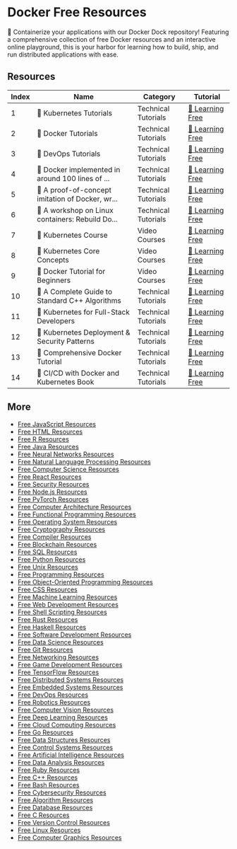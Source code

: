 # Docker Free Resources

🐳 Containerize your applications with our Docker Dock repository! Featuring a comprehensive collection of free Docker resources and an interactive online playground, this is your harbor for learning how to build, ship, and run distributed applications with ease.

## Resources

|   Index | Name                                            | Category            | Tutorial                                                                                                   |
|---------|-------------------------------------------------|---------------------|------------------------------------------------------------------------------------------------------------|
|       1 | 📖 Kubernetes Tutorials                          | Technical Tutorials | [🔗 Learning Free](https://getvm.io/tutorials/kubernetes-tutorials)                                         |
|       2 | 📖 Docker Tutorials                              | Technical Tutorials | [🔗 Learning Free](https://getvm.io/tutorials/docker-tutorials)                                             |
|       3 | 📖 DevOps Tutorials                              | Technical Tutorials | [🔗 Learning Free](https://getvm.io/tutorials/devops-tutorials)                                             |
|       4 | 📖 Docker implemented in around 100 lines of ... | Technical Tutorials | [🔗 Learning Free](https://getvm.io/tutorials/docker-implemented-in-around-100-lines-of-bash)               |
|       5 | 📖 A proof-of-concept imitation of Docker, wr... | Technical Tutorials | [🔗 Learning Free](https://getvm.io/tutorials/a-proof-of-concept-imitation-of-docker-written-in-100-python) |
|       6 | 📖 A workshop on Linux containers: Rebuild Do... | Technical Tutorials | [🔗 Learning Free](https://getvm.io/tutorials/a-workshop-on-linux-containers-rebuild-docker-from-scratch)   |
|       7 | 📖 Kubernetes Course                             | Video Courses       | [🔗 Learning Free](https://getvm.io/tutorials/kubernetes-course)                                            |
|       8 | 📖 Kubernetes Core Concepts                      | Video Courses       | [🔗 Learning Free](https://getvm.io/tutorials/kubernetes-core-concepts)                                     |
|       9 | 📖 Docker Tutorial for Beginners                 | Video Courses       | [🔗 Learning Free](https://getvm.io/tutorials/docker-tutorial-for-beginners)                                |
|      10 | 📖 A Complete Guide to Standard C++ Algorithms   | Technical Tutorials | [🔗 Learning Free](https://getvm.io/tutorials/a-complete-guide-to-standard-c-algorithms)                    |
|      11 | 📖 Kubernetes for Full-Stack Developers          | Technical Tutorials | [🔗 Learning Free](https://getvm.io/tutorials/kubernetes-for-full-stack-developers)                         |
|      12 | 📖 Kubernetes Deployment & Security Patterns     | Technical Tutorials | [🔗 Learning Free](https://getvm.io/tutorials/kubernetes-deployment-security-patterns)                      |
|      13 | 📖 Comprehensive Docker Tutorial                 | Technical Tutorials | [🔗 Learning Free](https://getvm.io/tutorials/docker-tutorial)                                              |
|      14 | 📖 CI/CD with Docker and Kubernetes Book         | Technical Tutorials | [🔗 Learning Free](https://getvm.io/tutorials/ci-cd-with-docker-and-kubernetes-book)                        |

## More

- [Free JavaScript Resources](https://github.com/getvmio/free-javascript-resources)
- [Free HTML Resources](https://github.com/getvmio/free-html-resources)
- [Free R Resources](https://github.com/getvmio/free-r-resources)
- [Free Java Resources](https://github.com/getvmio/free-java-resources)
- [Free Neural Networks Resources](https://github.com/getvmio/free-neural-networks-resources)
- [Free Natural Language Processing Resources](https://github.com/getvmio/free-natural-language-processing-resources)
- [Free Computer Science Resources](https://github.com/getvmio/free-computer-science-resources)
- [Free React Resources](https://github.com/getvmio/free-react-resources)
- [Free Security Resources](https://github.com/getvmio/free-security-resources)
- [Free Node.js Resources](https://github.com/getvmio/free-node-js-resources)
- [Free PyTorch Resources](https://github.com/getvmio/free-pytorch-resources)
- [Free Computer Architecture Resources](https://github.com/getvmio/free-computer-architecture-resources)
- [Free Functional Programming Resources](https://github.com/getvmio/free-functional-programming-resources)
- [Free Operating System Resources](https://github.com/getvmio/free-operating-system-resources)
- [Free Cryptography Resources](https://github.com/getvmio/free-cryptography-resources)
- [Free Compiler Resources](https://github.com/getvmio/free-compiler-resources)
- [Free Blockchain Resources](https://github.com/getvmio/free-blockchain-resources)
- [Free SQL Resources](https://github.com/getvmio/free-sql-resources)
- [Free Python Resources](https://github.com/getvmio/free-python-resources)
- [Free Unix Resources](https://github.com/getvmio/free-unix-resources)
- [Free Programming Resources](https://github.com/getvmio/free-programming-resources)
- [Free Object-Oriented Programming Resources](https://github.com/getvmio/free-object-oriented-programming-resources)
- [Free CSS Resources](https://github.com/getvmio/free-css-resources)
- [Free Machine Learning Resources](https://github.com/getvmio/free-machine-learning-resources)
- [Free Web Development Resources](https://github.com/getvmio/free-web-development-resources)
- [Free Shell Scripting Resources](https://github.com/getvmio/free-shell-scripting-resources)
- [Free Rust Resources](https://github.com/getvmio/free-rust-resources)
- [Free Haskell Resources](https://github.com/getvmio/free-haskell-resources)
- [Free Software Development Resources](https://github.com/getvmio/free-software-development-resources)
- [Free Data Science Resources](https://github.com/getvmio/free-data-science-resources)
- [Free Git Resources](https://github.com/getvmio/free-git-resources)
- [Free Networking Resources](https://github.com/getvmio/free-networking-resources)
- [Free Game Development Resources](https://github.com/getvmio/free-game-development-resources)
- [Free TensorFlow Resources](https://github.com/getvmio/free-tensorflow-resources)
- [Free Distributed Systems Resources](https://github.com/getvmio/free-distributed-systems-resources)
- [Free Embedded Systems Resources](https://github.com/getvmio/free-embedded-systems-resources)
- [Free DevOps Resources](https://github.com/getvmio/free-devops-resources)
- [Free Robotics Resources](https://github.com/getvmio/free-robotics-resources)
- [Free Computer Vision Resources](https://github.com/getvmio/free-computer-vision-resources)
- [Free Deep Learning Resources](https://github.com/getvmio/free-deep-learning-resources)
- [Free Cloud Computing Resources](https://github.com/getvmio/free-cloud-computing-resources)
- [Free Go Resources](https://github.com/getvmio/free-go-resources)
- [Free Data Structures Resources](https://github.com/getvmio/free-data-structures-resources)
- [Free Control Systems Resources](https://github.com/getvmio/free-control-systems-resources)
- [Free Artificial Intelligence Resources](https://github.com/getvmio/free-artificial-intelligence-resources)
- [Free Data Analysis Resources](https://github.com/getvmio/free-data-analysis-resources)
- [Free Ruby Resources](https://github.com/getvmio/free-ruby-resources)
- [Free C++ Resources](https://github.com/getvmio/free-cpp-resources)
- [Free Bash Resources](https://github.com/getvmio/free-bash-resources)
- [Free Cybersecurity Resources](https://github.com/getvmio/free-cybersecurity-resources)
- [Free Algorithm Resources](https://github.com/getvmio/free-algorithm-resources)
- [Free Database Resources](https://github.com/getvmio/free-database-resources)
- [Free C Resources](https://github.com/getvmio/free-c-resources)
- [Free Version Control Resources](https://github.com/getvmio/free-version-control-resources)
- [Free Linux Resources](https://github.com/getvmio/free-linux-resources)
- [Free Computer Graphics Resources](https://github.com/getvmio/free-computer-graphics-resources)
